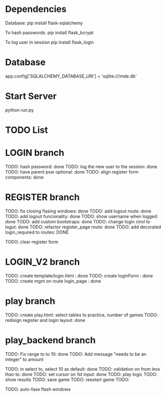 

# Dependencies

Database:
pip install flask-sqlalchemy

To hash passwords:
pip install flask_bcrypt

To log user in session
pip install flask_login

# Database
app.config['SQLALCHEMY_DATABASE_URI'] = 'sqlite:///mde.db'

# Start Server

python run.py

#




# TODO List
# LOGIN branch
TODO: hash password: done
TODO: log the new user to the session: done
TODO: have parent psw optional: done
TODO: align register form components: done
# REGISTER branch
TODO: fix closing flasing windows: done
TODO: add logout route: done
TODO: add logout funcionality: done
TODO: show username when logged: done
TODO: add custom bootstraps: done
TODO: change login ctrol to logut: done
TODO: refactor register_page route: done
TODO: add decorated login_required to routes: DONE

TODO: clear register form

# LOGIN_V2 branch
TODO: create template/login.html : done
TODO: create loginForm : done
TODO: create mgnt on route login_page : done


# play branch

TODO: create play.html: select tables to practice, number of games
TODO: redisign register and login layout: done


# play_backend branch
TODO: Fix range to to 10: done
TODO: Add message "needs to be an integer" to amount

TODO: in select to, select 10 as default: done
TODO: validation on from less than to: done
TODO: set cursor on 1st input: done
TODO: play logic
TODO: show results
TODO: save game
TODO: reestart game
TODO: 

TODO: auto-fase flash windows